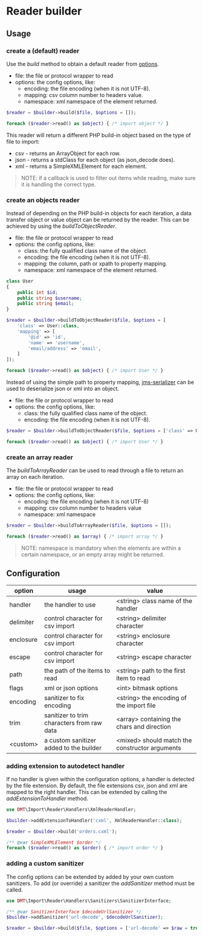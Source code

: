 # Reader builder

## Usage 

### create a (default) reader

Use the _build_ method to obtain a default reader from [options](#configuration).

 * file: the file or protocol wrapper to read
 * options: the config options, like:
   * encoding: the file encoding (when it is not UTF-8).
   * mapping: csv column number to headers value.
   * namespace: xml namespace of the element returned.

```php
$reader = $builder->build($file, $options = []);

foreach ($reader->read() as $object) { /* import object */ }
```

This reader will return a different PHP build-in object based on the type of file to import:
 * csv - returns an ArrayObject for each row.
 * json - returns a stdClass for each object (as json_decode does).
 * xml - returns a SimpleXMLElement for each element.

> NOTE: if a callback is used to filter out items while reading, make sure it is handling the correct type.

### create an objects reader

Instead of depending on the PHP build-in objects for each iteration, a data transfer object or value object can be 
returned by the reader. This can be achieved by using the _buildToObjectReader_.

 * file: the file or protocol wrapper to read
 * options: the config options, like:
   * class: the fully qualified class name of the object. 
   * encoding: the file encoding (when it is not UTF-8).
   * mapping: the column, path or xpath to property mapping.
   * namespace: xml namespace of the element returned.

```php
class User
{
    public int $id;
    public string $username;
    public string $email;
} 

$reader = $builder->buildToObjectReader($file, $options = [
    'class' => User::class,
    'mapping' => [
        '@id' => 'id',
        'name' => 'username',
        'email/address' => 'email',
    ]
]);

foreach ($reader->read() as $object) { /* import User */ }
```

Instead of using the simple path to property mapping, [jms-serializer](http://jmsyst.com/libs/serializer) can be used 
to deserialize json or xml into an object. 

 * file: the file or protocol wrapper to read
 * options: the config options, like:
   * class: the fully qualified class name of the object.
   * encoding: the file encoding (when it is not UTF-8).

```php
$reader = $builder->buildToObjectReader($file, $options = ['class' => User::class], SerializerBuilder::create());

foreach ($reader->read() as $object) { /* import User */ }

```

### create an array reader

The _buildToArrayReader_ can be used to read through a file to return an array on each iteration.

 * file: the file or protocol wrapper to read
 * options: the config options, like:
   * encoding: the file encoding (when it is not UTF-8) 
   * mapping: csv column number to headers value
   * namespace: xml namespace

```php
$reader = $builder->buildToArrayReader($file, $options = []);

foreach ($reader->read() as $array) { /* import array */ } 
```
> NOTE: namespace is mandatory when the elements are within a certain namespace, or an empty array might be returned.

## Configuration

| **option** | **usage**                                  | **value**                                        |
|------------|--------------------------------------------|--------------------------------------------------|
| handler    | the handler to use                         | \<string\> class name of the handler             |
| delimiter  | control character for csv import           | \<string\> delimiter character                   |
| enclosure  | control character for csv import           | \<string\> enclosure character                   |
| escape     | control character for csv import           | \<string\> escape character                      |
| path       | the path of the items to read              | \<string\> path to the first item to read        |
| flags      | xml or json options                        | \<int\> bitmask options                          |
| encoding   | sanitizer to fix encoding                  | \<string\> the encoding of the import file       |
| trim       | sanitizer to trim characters from raw data | \<array\> containing the chars and direction     |
| \<custom\> | a custom sanitizer added to the builder    | \<mixed\> should match the constructor arguments |

### adding extension to autodetect handler

If no handler is given within the configuration options, a handler is detected by the file extension. By default, the 
file extensions csv, json and xml are mapped to the right handler. This can be extended by calling the 
_addExtensionToHandler_ method.

```php
use DMT\Import\Reader\Handlers\XmlReaderHandler;

$builder->addExtensionToHandler('cxml', XmlReaderHandler::class);

$reader = $builder->build('orders.cxml');

/** @var SimpleXMLElement $order */
foreach ($reader->read() as $order) { /* import order */ }
```

### adding a custom sanitizer

The config options can be extended by added by your own custom sanitizers. To add (or override) a sanitizer the 
_addSanitizer_ method must be called.

```php
use DMT\Import\Reader\Handlers\Sanitizers\SanitizerInterface;

/** @var SanitizerInterface $decodeUrlSanitizer */
$builder->addSanitizer('url-decode', $decodeUrlSanitizer);

$reader = $builder->build($file, $options = ['url-decode' => $raw = true|false])
```

